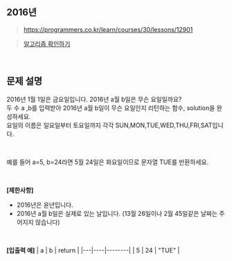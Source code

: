 ## 2016년
> https://programmers.co.kr/learn/courses/30/lessons/12901

> [알고리즘 확인하기](https://github.com/whistleJs/Javascript_algorithm/blob/master/Level1/2016%EB%85%84/index.js)

<br>

## 문제 설명

2016년 1월 1일은 금요일입니다. 2016년 a월 b일은 무슨 요일일까요?  
두 수 a ,b를 입력받아 2016년 a월 b일이 무슨 요일인지 리턴하는 함수, solution을 완성하세요.  
요일의 이름은 일요일부터 토요일까지 각각 SUN,MON,TUE,WED,THU,FRI,SAT입니다.  

<br>

예를 들어 a=5, b=24라면 5월 24일은 화요일이므로 문자열 TUE를 반환하세요.

<br>

**[제한사항]**
* 2016년은 윤년입니다.
* 2016년 a월 b일은 실제로 있는 날입니다. (13월 26일이나 2월 45일같은 날짜는 주어지지 않습니다)

<br>

**[입출력 예]**
| a | b  | return |
|---|----|--------|
| 5 | 24 | "TUE"  |
